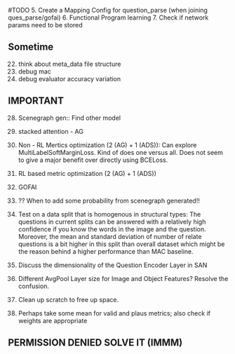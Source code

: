 #TODO
5. Create a Mapping Config for question_parse (when joining ques_parse/gofai)
6. Functional Program learning
7. Check if network params need to be stored


## Sometime
22. think about meta_data file structure
32. debug mac
33. debug evaluator accuracy variation



## IMPORTANT
28. Scenegraph gen:: Find other model
31. stacked attention - AG
36. Non - RL Mertics optimization (2 (AG) + 1 (ADS)): Can explore MultiLabelSoftMarginLoss. Kind of does one versus all. Does not seem to give a major benefit over directly using BCELoss.

37. RL based metric optimization (2 (AG) + 1 (ADS))
38. GOFAI

40. ?? When to add some probability from scenegraph generated!!
41. Test on a data split that is homogenous in structural types: The questions in current splits can be answered with a relatively high confidence if you know the words in the image and the question. Moreover, the mean and standard deviation of number of relate questions is a bit higher in this split than overall dataset which might be the reason behind a higher performance than MAC baseline.
42. Discuss the dimensionality of the Question Encoder Layer in SAN
43. Different AvgPool Layer size for Image and Object Features? Resolve the confusion.
44. Clean up scratch to free up space.
45. Perhaps take some mean for valid and plaus metrics; also check if weights are appropriate
## PERMISSION DENIED SOLVE IT (IMMM)